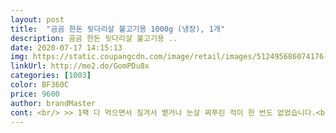 ```yaml
---
layout: post 
title:  "곰곰 한돈 뒷다리살 불고기용 1000g (냉장), 1개" 
description: 곰곰 한돈 뒷다리살 불고기용 ..
date: 2020-07-17 14:15:13 
img: https://static.coupangcdn.com/image/retail/images/512495686074176-d2964626-0a46-4190-af94-17064a4a3eb8.jpg 
linkUrl: http://me2.do/GomPDu8x 
categories: [1003] 
color: BF360C 
price: 9600 
author: brandMaster 
cont: <br/> >> 1팩 다 먹으면서 질겨서 뱉거나 눈살 찌푸린 적이 한 번도 없었습니다.<br/><br/>>> 고기 중간에 뭉쳐있는 비계는 아예 잘라내고 먹었습니다.<br/> 그 밖의 살코기와 비계의 비율은 좋은 편입니다.<br/><br/>>> 꼼꼼히 살펴봤는데 패키지 맨 위와 아래 고기 모두 뭉개지는 것 없이 색과 신선도가 좋았습니다.<br/><br/>>> 뒷다리살 부위 특유의 결이 살아있습니다.<br/><br/>>> 특히 누린내가 없어 고기 자체를 충분히 즐길 수 있습니다.<br/><br/><br/> - 1kg 1팩의 양이 꽤 많아서, 식성 좋은 4인이 2.<br/>5끼 정도 배부르게 먹었습니다.<br/><br/><br/> - 요리용 술 + 마늘/파/양파’로 냄새가 쉽게 잡힙니다.<br/><br/><br/> - 입에서 고기의 풍미가 폭발한다!’는 아니지만, 맛있습니다.<br/><br/><br/> - 고기가 얇아서, 익는 속도가 빠릅니다.<br/><br/><br/> - 고깃결이 일정해서 자르기 쉽습니다.<br/><br/><br/> - 고깃덩어리가 딱 돼지 뒷다리살같이 생겼습니다.<br/><br/><br/> - 공기가 빵빵하게 들어 있는 포장 패키지가 깔끔합니다.<br/><br/><br/> - 데치듯 삶아서 기름기를 덜어낸 고기를 라면 끓일 때 같이 넣으니 좋습니다.<br/><br/><br/> - 두께가 얇아서 식감을 분명히 즐겼음에도, 후루룩’ 먹은 느낌이 듭니다.<br/> 먹은 뒤 부담이 없어요.<br/><br/><br/> - 비닐 패키지가 잘 뜯어집니다.<br/> 손쉽게 깔끔하게 벗겨냈네요.<br/><br/> 
---
```

 